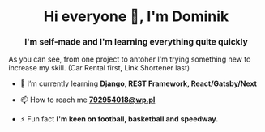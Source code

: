 <h1 align="center">Hi everyone 👋, I'm Dominik</h1>
<h3 align="center">I'm self-made and I'm learning everything quite quickly</h3>

As you can see, from one project to antoher I'm trying something new to increase my skill. (Car Rental first, Link Shortener last)

- 🌱 I’m currently learning **Django, REST Framework, React/Gatsby/Next**

- 📫 How to reach me **792954018@wp.pl**

- ⚡ Fun fact **I'm keen on football, basketball and speedway.**
